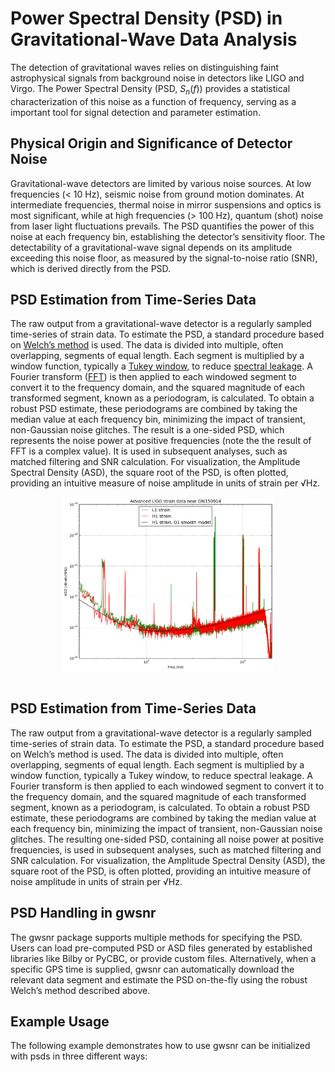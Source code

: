 # Power Spectral Density (PSD) in Gravitational-Wave Data Analysis

The detection of gravitational waves relies on distinguishing faint astrophysical signals from background noise in detectors like LIGO and Virgo. The Power Spectral Density (PSD, $S_n(f)$) provides a statistical characterization of this noise as a function of frequency, serving as a important tool for signal detection and parameter estimation.

## Physical Origin and Significance of Detector Noise

Gravitational-wave detectors are limited by various noise sources. At low frequencies (< 10 Hz), seismic noise from ground motion dominates. At intermediate frequencies, thermal noise in mirror suspensions and optics is most significant, while at high frequencies (> 100 Hz), quantum (shot) noise from laser light fluctuations prevails. The PSD quantifies the power of this noise at each frequency bin, establishing the detector’s sensitivity floor. The detectability of a gravitational-wave signal depends on its amplitude exceeding this noise floor, as measured by the signal-to-noise ratio (SNR), which is derived directly from the PSD.

## PSD Estimation from Time-Series Data

The raw output from a gravitational-wave detector is a regularly sampled time-series of strain data. To estimate the PSD, a standard procedure based on [Welch’s method](https://en.wikipedia.org/wiki/Welch%27s_method) is used. The data is divided into multiple, often overlapping, segments of equal length. Each segment is multiplied by a window function, typically a [Tukey window](https://en.wikipedia.org/wiki/Window_function#Tukey_window), to reduce [spectral leakage](https://en.wikipedia.org/wiki/Spectral_leakage). A Fourier transform ([FFT](https://en.wikipedia.org/wiki/Fast_Fourier_transform)) is then applied to each windowed segment to convert it to the frequency domain, and the squared magnitude of each transformed segment, known as a periodogram, is calculated. To obtain a robust PSD estimate, these periodograms are combined by taking the median value at each frequency bin, minimizing the impact of transient, non-Gaussian noise glitches. The result is a one-sided PSD, which represents the noise power at positive frequencies (note the the result of FFT is a complex value). It is used in subsequent analyses, such as matched filtering and SNR calculation. For visualization, the Amplitude Spectral Density (ASD), the square root of the PSD, is often plotted, providing an intuitive measure of noise amplitude in units of strain per √Hz.

<figure  align="center">
  <img src="_static/psd.png" alt="Power Spectral Density Example" width="80%" style="margin-bottom: 15px;"/>

</figure>


## PSD Estimation from Time-Series Data

The raw output from a gravitational-wave detector is a regularly sampled time-series of strain data. To estimate the PSD, a standard procedure based on Welch’s method is used. The data is divided into multiple, often overlapping, segments of equal length. Each segment is multiplied by a window function, typically a Tukey window, to reduce spectral leakage. A Fourier transform is then applied to each windowed segment to convert it to the frequency domain, and the squared magnitude of each transformed segment, known as a periodogram, is calculated. To obtain a robust PSD estimate, these periodograms are combined by taking the median value at each frequency bin, minimizing the impact of transient, non-Gaussian noise glitches. The resulting one-sided PSD, containing all noise power at positive frequencies, is used in subsequent analyses, such as matched filtering and SNR calculation. For visualization, the Amplitude Spectral Density (ASD), the square root of the PSD, is often plotted, providing an intuitive measure of noise amplitude in units of strain per √Hz.

## PSD Handling in gwsnr

The gwsnr package supports multiple methods for specifying the PSD. Users can load pre-computed PSD or ASD files generated by established libraries like Bilby or PyCBC, or provide custom files. Alternatively, when a specific GPS time is supplied, gwsnr can automatically download the relevant data segment and estimate the PSD on-the-fly using the robust Welch’s method described above.

## Example Usage

The following example demonstrates how to use gwsnr can be initialized with psds in three different ways:

```python